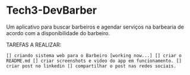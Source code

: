 # Tech3-DevBarber
Um aplicativo para buscar barbeiros e agendar serviços na barbearia de acordo com a disponibilidade do barbeiro.

TAREFAS A REALIZAR:

`[] criando sistema web para o Barbeiro [working now...]
[] criar o README.md
[] criar screenshots e video do app em funcionamento.
[] criar post no linkedin
[] compartilhar o post nas redes sociais.`

